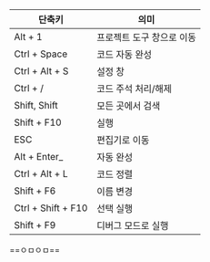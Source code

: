
| 단축키                | 의미             |
| ------------------ | -------------- |
| Alt + 1            | 프로젝트 도구 창으로 이동 |
| Ctrl + Space       | 코드 자동 완성       |
| Ctrl + Alt + S     | 설정 창           |
| Ctrl + /           | 코드 주석 처리/해제    |
| Shift, Shift       | 모든 곳에서 검색      |
| Shift + F10        | 실행             |
| ESC                | 편집기로 이동        |
| Alt + Enter_       | 자동 완성          |
| Ctrl + Alt + L     | 코드 정렬          |
| Shift + F6         | 이름 변경          |
| Ctrl + Shift + F10 | 선택 실행          |
| Shift + F9         | 디버그 모드로 실행     |

==ㅇㅁㅇㅁ==
